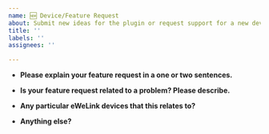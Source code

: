 ```yaml
---
name: 🆕 Device/Feature Request
about: Submit new ideas for the plugin or request support for a new device.
title: ''
labels: ''
assignees: ''

---
```


* **Please explain your feature request in a one or two sentences.**



* **Is your feature request related to a problem? Please describe.**



* **Any particular eWeLink devices that this relates to?**



* **Anything else?**


